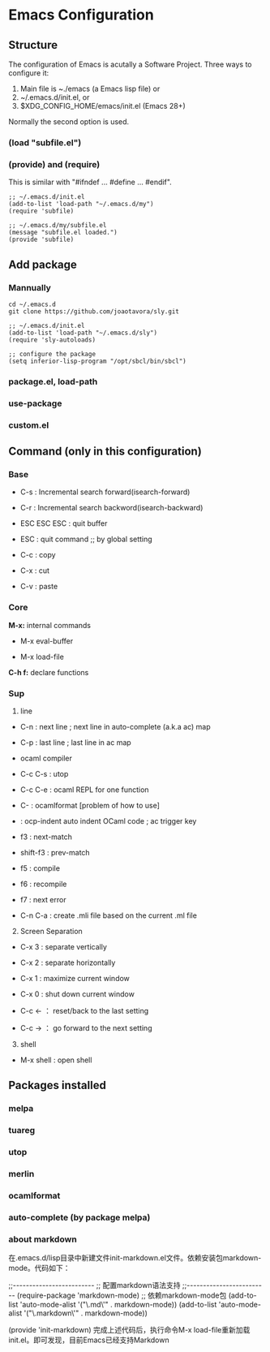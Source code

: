 # Emacs Configuration

## Structure

The configuration of Emacs is acutally a Software Project. Three ways to configure it:

1. Main file is ~./emacs (a Emacs lisp file) or
2. ~/.emacs.d/init.el, or
3. $XDG_CONFIG_HOME/emacs/init.el (Emacs 28+)

Normally the second option is used.

### (load "subfile.el")

### (provide) and (require)

This is similar with "#ifndef ... #define ... #endif".

```
;; ~/.emacs.d/init.el
(add-to-list 'load-path "~/.emacs.d/my")
(require 'subfile)

;; ~/.emacs.d/my/subfile.el
(message "subfile.el loaded.")
(provide 'subfile)

```
## Add package

### Mannually

```
cd ~/.emacs.d
git clone https://github.com/joaotavora/sly.git
```

```
;; ~/.emacs.d/init.el
(add-to-list 'load-path "~/.emacs.d/sly")
(require 'sly-autoloads)

;; configure the package
(setq inferior-lisp-program "/opt/sbcl/bin/sbcl")
```

### package.el, load-path

### use-package


### custom.el


## Command (only in this configuration)

### Base

- C-s : Incremental search forward(isearch-forward)

- C-r : Incremental search backword(isearch-backward)

- ESC ESC ESC : quit buffer

- ESC : quit command ;; by global setting

- C-c : copy

- C-x : cut

- C-v : paste

### Core

**M-x:** internal commands

- M-x eval-buffer

- M-x load-file

**C-h f:** declare functions

### Sup

1. line

- C-n : next line ; next line in auto-complete (a.k.a ac) map

- C-p : last line ; last line in ac map

* ocaml compiler

- C-c C-s : utop

- C-c C-e : ocaml REPL for one function

- C-<tab> : ocamlformat [problem of how to use]

- <tab> : ocp-indent auto indent OCaml code ; ac trigger key

- f3 : next-match

- shift-f3 : prev-match

- f5 : compile

- f6 : recompile

- f7 : next error

- C-n C-a : create .mli file based on the current .ml file


2. Screen Separation

- C-x 3 : separate vertically  
- C-x 2 : separate horizontally
- C-x 1 : maximize current window
- C-x 0 : shut down current window


- C-c <- ： reset/back to the last setting
- C-c -> ： go forward to the next setting

3. shell

- M-x shell : open shell

## Packages installed

### melpa

### tuareg

### utop

### merlin

### ocamlformat

### auto-complete (by package melpa)

### about markdown

在.emacs.d/lisp目录中新建文件init-markdown.el文件。依赖安装包markdown-mode。代码如下：

;;-------------------------
;; 配置markdown语法支持
;;-------------------------
(require-package 'markdown-mode) ;; 依赖markdown-mode包
(add-to-list 'auto-mode-alist '("\\.md\\'" . markdown-mode))
(add-to-list 'auto-mode-alist '("\\.markdown\\'" . markdown-mode))

(provide 'init-markdown)
完成上述代码后，执行命令M-x load-file重新加载init.el。即可发现，目前Emacs已经支持Markdown

